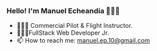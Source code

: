 ### Hello! I'm Manuel Echeandía 👋🇵🇪

<!--
**manuelecheandia/manuelecheandia** is a ✨ _special_ ✨ repository because its `README.md` (this file) appears on your GitHub profile.
-->
- 👨🏻‍✈️ Commercial Pilot & Flight Instructor.
- 👨🏻‍💻FullStack Web Developer Jr. 
- 📫 How to reach me: manuel.ep.10@gmail.com
